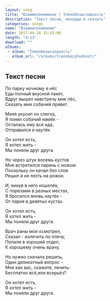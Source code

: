 ```yaml
---
layout: song
title: "Взаимопонимание | Тленобезысходность"
description: "Текст песни, аккорды и скачать"
categories: songs
name: "Взаимопонимание"
date: 2017-04-18 15:43:00
length: "4:13"
download: ""
albums:
 - album: "Тленобезысходность"
   album_url: "/albums/tlenobezyhodnost/"
---
```



## Текст песни  
По парку ночному я нёс  
Еды полный вкусной пакет,  
Вдруг вышел навстречу мне пёс,  
Сказать мне собачий привет.  

Меня укусил он слегка,  
Я понял собачий намёк -  
Осталась ему вся еда,  
Отправился я наутёк  

Он хотел есть,  
Я хотел жить -  
Мы поняли друг друга.  

Но через штук восемь кустов  
Мне встретился парень с ножом  
Поскольку он начал без слов  
Решил я не лезть на рожон.  

И, кинув в него кошелёк,  
С порезами в разных местах,  
Я бросился вновь наутёк -  
От парня в девятых кустах.  

Он хотел есть,  
Я хотел жить -  
Мы поняли друг друга.  

Врач раны мои осмотрел,  
Сказал - излечить по плечу,  
Попали в хороший отдел,  
К хорошему очень врачу.  

Но нужно сначала решить,  
Один деликатный вопрос -  
Мне как вас, скажите, лечить-  
Бесплатно всё,или всерьёз?  

Он хотел есть,  
Я хотел жить -  
Мы поняли друг друга.  